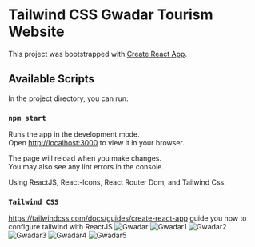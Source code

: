 # Tailwind CSS Gwadar Tourism Website

This project was bootstrapped with [Create React App](https://github.com/facebook/create-react-app).

## Available Scripts

In the project directory, you can run:

### `npm start`

Runs the app in the development mode.\
Open [http://localhost:3000](http://localhost:3000) to view it in your browser.

The page will reload when you make changes.\
You may also see any lint errors in the console.

Using ReactJS, React-Icons, React Router Dom, and Tailwind Css. 

### `Tailwind CSS`
https://tailwindcss.com/docs/guides/create-react-app guide you how to configure tailwind with ReactJS
![Gwadar](https://user-images.githubusercontent.com/86098390/193441174-6a72db45-adf4-448b-b206-e093dcd7550d.png)
![Gwadar1](https://user-images.githubusercontent.com/86098390/193441190-180e4bca-2e07-42d7-8c76-ab15af39dfb0.png)
![Gwadar2](https://user-images.githubusercontent.com/86098390/193441192-5c6ffc2a-c484-4081-a929-4da6dad5e51b.png)
![Gwadar3](https://user-images.githubusercontent.com/86098390/193441194-1049ac35-6619-401f-9e1c-7f7ae94528a9.png)
![Gwadar4](https://user-images.githubusercontent.com/86098390/193441195-1de75788-4b25-40bc-bf85-5b5339f38a98.png)
![Gwadar5](https://user-images.githubusercontent.com/86098390/193441188-7b4c7e08-b150-4b13-bca3-07077620656e.png)
